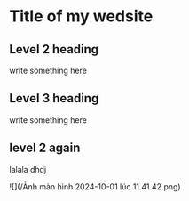 # Title of my wedsite

## Level 2 heading 
write something here

## Level 3 heading
write something here

## level 2 again
lalala dhdj

![](/Ảnh màn hình 2024-10-01 lúc 11.41.42.png)
